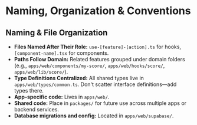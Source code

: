 # Naming, Organization & Conventions

## Naming & File Organization
- **Files Named After Their Role:** `use-[feature]-[action].ts` for hooks, `[component-name].tsx` for components.
- **Paths Follow Domain:** Related features grouped under domain folders (e.g., `apps/web/components/my-score/`, `apps/web/hooks/score/`, `apps/web/lib/score/`).
- **Type Definitions Centralized:** All shared types live in `apps/web/types/common.ts`. Don't scatter interface definitions—add types there.
- **App-specific code:** Lives in `apps/web/`.
- **Shared code:** Place in `packages/` for future use across multiple apps or backend services.
- **Database migrations and config:** Located in `apps/web/supabase/`.
